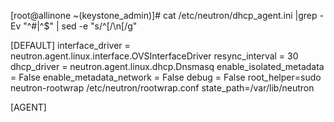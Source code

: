 [root@allinone ~(keystone_admin)]# cat /etc/neutron/dhcp_agent.ini |grep -Ev "^#|^$" | sed -e "s/^\[/\n\[/g"

[DEFAULT]
interface_driver = neutron.agent.linux.interface.OVSInterfaceDriver
resync_interval = 30
dhcp_driver = neutron.agent.linux.dhcp.Dnsmasq
enable_isolated_metadata = False
enable_metadata_network = False
debug = False
root_helper=sudo neutron-rootwrap /etc/neutron/rootwrap.conf
state_path=/var/lib/neutron

[AGENT]
